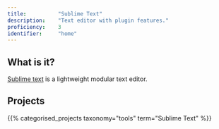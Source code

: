 ```yaml
---
title: 			"Sublime Text"
description: 	"Text editor with plugin features."
proficiency:	3
identifier:		"home"
---
```


## What is it?
[Sublime text](https://www.sublimetext.com/) is a lightweight modular text editor.

## Projects
{{% categorised_projects taxonomy="tools" term="Sublime Text" %}}